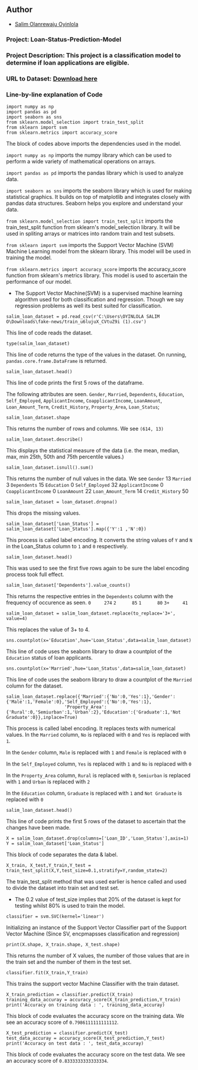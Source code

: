## Author

* [Salim Olanrewaju Oyinlola](https://twitter.com/salimopines)

### Project: Loan-Status-Prediction-Model

### Project Description: This project is a classification model to determine if loan applications are eligible.  

### URL to Dataset: [Download here](https://www.kaggle.com/datasets/ninzaami/loan-predication)

### Line-by-line explanation of Code

```
import numpy as np
import pandas as pd
import seaborn as sns
from sklearn.model_selection import train_test_split
from sklearn import svm
from sklearn.metrics import accuracy_score
```
The block of codes above imports the dependencies used in the model. 

`import numpy as np` imports the numpy library which can be used to perform a wide variety of mathematical operations on arrays.

`import pandas as pd` imports the pandas library which is used to analyze data.

`import seaborn as sns` imports the seaborn library which is used for making statistical graphics. It builds on top of matplotlib and integrates closely with pandas data structures. Seaborn helps you explore and understand your data.

`from sklearn.model_selection import train_test_split` imports the train_test_split function from sklearn's model_selection library. It will be used in spliting arrays or matrices into random train and test subsets.

`from sklearn import svm` imports the Support Vector Machine (SVM) Machine Learning model from the sklearn library. This model will be used in training the model. 

`from sklearn.metrics import accuracy_score` imports the accuracy_score function from sklearn's metrics library. This model is used to ascertain the performance of our model. 

- The Support Vector Machine(SVM) is a supervised machine learning algorithm used for both classification and regression. Though we say regression problems as well its best suited for classification.

```
salim_loan_dataset = pd.read_csv(r'C:\Users\OYINLOLA SALIM O\Downloads\fake-news/train_u6lujuX_CVtuZ9i (1).csv')
```

This line of code reads the dataset. 

```
type(salim_loan_dataset)
```
This line of code returns the type of the values in the dataset. On running, `pandas.core.frame.DataFrame` is returned. 

```
salim_loan_dataset.head()
```
This line of code prints the first 5 rows of the dataframe. 

The following attributes are seen. 
`Gender`, `Married`, `Dependents`, `Education`,	`Self_Employed`, `ApplicantIncome`,	`CoapplicantIncome`, `LoanAmount`,	`Loan_Amount_Term`, `Credit_History`, `Property_Area`, `Loan_Status`;

```
salim_loan_dataset.shape
```
This returns the number of rows and columns.  We see `(614, 13)`

```
salim_loan_dataset.describe()
```
This displays the statistical measure of the data (i.e.  the mean, median, max, min 25th, 50th and 75th percentile values.)

```
salim_loan_dataset.isnull().sum()
```

This returns the number of null values in the data. We see 
`Gender`               13
`Married`               3
`Dependents`           15
`Education`             0
`Self_Employed`        32
`ApplicantIncome`       0
`CoapplicantIncome`     0
`LoanAmount`           22
`Loan_Amount_Term`     14
`Credit_History`       50

```
salim_loan_dataset = loan_dataset.dropna()
```
This drops the missing values.

```
salim_loan_dataset['Loan_Status'] = salim_loan_dataset['Loan_Status'].map({'Y':1 ,'N':0})
```
This process is called label encoding. It converts the string values of `Y` and `N` in the Loan_Status column to `1` and `0` respectively.


```
salim_loan_dataset.head()
```

This was used to see the first five rows again to be sure the label encoding process took full effect.

```
salim_loan_dataset['Dependents'].value_counts()
```
This returns the respective entries in the `Dependents` column with the frequency of occurence as seen. 
`0     274`
`2      85`
`1      80`
`3+     41`

```
salim_loan_dataset = salim_loan_dataset.replace(to_replace='3+', value=4)
```
This replaces the value of 3+ to 4. 

```
sns.countplot(x='Education',hue='Loan_Status',data=salim_loan_dataset)
```
This line of code uses the seaborn library to draw a countplot of the `Education` status of loan applicants.  

```
sns.countplot(x='Married',hue='Loan_Status',data=salim_loan_dataset)
```
This line of code uses the seaborn library to draw a countplot of the `Married` column for the dataset. 

```
salim_loan_dataset.replace({'Married':{'No':0,'Yes':1},'Gender':{'Male':1,'Female':0},'Self_Employed':{'No':0,'Yes':1},
                      'Property_Area':{'Rural':0,'Semiurban':1,'Urban':2},'Education':{'Graduate':1,'Not Graduate':0}},inplace=True)
```

This process is called label encoding. It replaces texts with numerical values. 
In the `Married` column, `No` is replaced with `0` and `Yes` is replaced with `1`.

In the `Gender` column, `Male` is replaced with `1` and `Female` is replaced with `0`

In the `Self_Employed` column, `Yes` is replaced with `1` and `No` is replaced with `0`

In the `Property_Area` column, `Rural` is replaced with `0`, `Semiurban` is replaced with `1` and `Urban` is replaced with `2`

In the `Education` column, `Graduate` is replaced with `1` and `Not Graduate` is replaced with `0`

```
salim_loan_dataset.head()
```

This line of code prints the first 5 rows of the dataset to ascertain that the changes have been made. 

```
X = salim_loan_dataset.drop(columns=['Loan_ID','Loan_Status'],axis=1)
Y = salim_loan_dataset['Loan_Status']
```

This block of code separates the data & label. 

```
X_train, X_test,Y_train,Y_test = train_test_split(X,Y,test_size=0.1,stratify=Y,random_state=2)
```

The train_test_split method that was used earlier is hence called and used to divide the dataset into train set and test set. 

- The 0.2 value of test_size implies that 20% of the dataset is kept for testing whilst 80% is used to train the model. 

```
classifier = svm.SVC(kernel='linear')
```

Initializing an instance of the Support Vector Classifier part of the Support Vector Machine (Since SV, encpmapsses classification and regression) 

```
print(X.shape, X_train.shape, X_test.shape)
```

This returns the number of X values, the number of those values that are in the train set and the number of them in the test set. 


```
classifier.fit(X_train,Y_train)
```

This trains the support vector Machine Classifier with the train dataset. 

```
X_train_prediction = classifier.predict(X_train)
training_data_accuray = accuracy_score(X_train_prediction,Y_train)
print('Accuracy on training data : ', training_data_accuray)
```
This block of code evaluates the accuracy score on the training data. We see an accuracy score of `0.7986111111111112`.

```
X_test_prediction = classifier.predict(X_test)
test_data_accuray = accuracy_score(X_test_prediction,Y_test)
print('Accuracy on test data : ', test_data_accuray)
```

This block of code evaluates the accuracy score on the test data. We see an accuracy score of `0.8333333333333334`.
